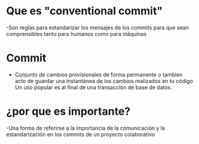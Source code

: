 # Que es "conventional commit" 
-Son reglas para estandarizar los mensajes de los commits para que sean comprensibles tanto para humanos como para máquinas
# Commit
- Conjunto de cambios provisionales de forma permanente o tambien acto de guardar una instantánea de los cambios realizados en tu código
Un uso popular es al final de una transacción de base de datos.

# ¿por que es importante?
-Una forma de referirse a la importancia de la comunicación y la estandarización en los commits de un proyecto colaborativo
